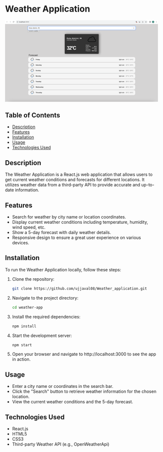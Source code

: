 # Weather Application

![Weather App Screenshot](./public/screenshot.png)

## Table of Contents

- [Description](#description)
- [Features](#features)
- [Installation](#installation)
- [Usage](#usage)
- [Technologies Used](#technologies-used)

## Description

The Weather Application is a React.js web application that allows users to get current weather conditions and forecasts for different locations. It utilizes weather data from a third-party API to provide accurate and up-to-date information.

## Features

- Search for weather by city name or location coordinates.
- Display current weather conditions including temperature, humidity, wind speed, etc.
- Show a 5-day forecast with daily weather details.
- Responsive design to ensure a great user experience on various devices.


## Installation

To run the Weather Application locally, follow these steps:

1. Clone the repository:

   ```bash
   git clone https://github.com/ujjaval08/Weather_application.git
2. Navigate to the project directory:

   ```bash
   cd weather-app
3. Install the required dependencies:

   ```bash
   npm install
4. Start the development server:

   ```bash
   npm start
5. Open your browser and navigate to http://localhost:3000 to see the app in action.

## Usage
- Enter a city name or coordinates in the search bar.
- Click the "Search" button to retrieve weather information for the chosen location.
- View the current weather conditions and the 5-day forecast.

## Technologies Used
- React.js
- HTML5
- CSS3
- Third-party Weather API (e.g., OpenWeatherApi)




   


